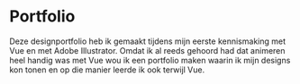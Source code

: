 # Portfolio

Deze designportfolio heb ik gemaakt tijdens mijn eerste kennismaking met Vue en met Adobe Illustrator. Omdat ik al reeds gehoord had dat animeren heel handig was met Vue wou ik een portfolio maken waarin ik mijn designs kon tonen en op die manier leerde ik ook terwijl Vue.  
